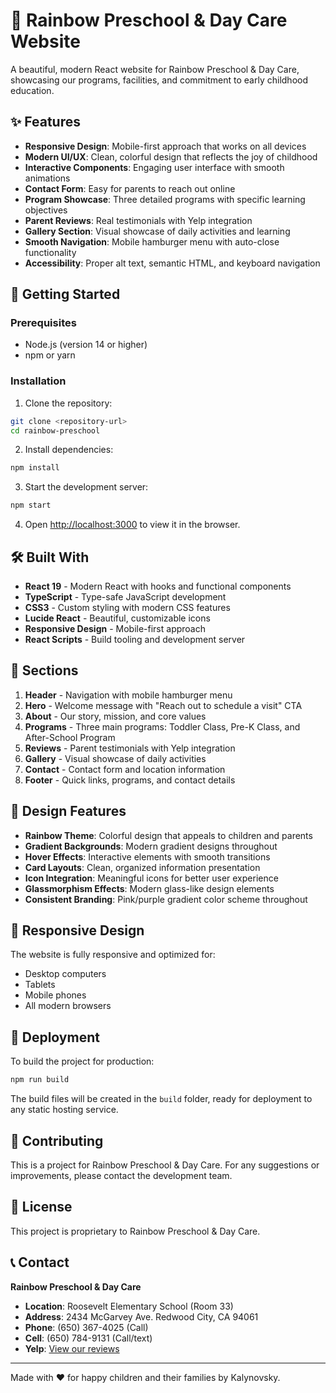 # 🌈 Rainbow Preschool & Day Care Website

A beautiful, modern React website for Rainbow Preschool & Day Care, showcasing our programs, facilities, and commitment to early childhood education.

## ✨ Features

- **Responsive Design**: Mobile-first approach that works on all devices
- **Modern UI/UX**: Clean, colorful design that reflects the joy of childhood
- **Interactive Components**: Engaging user interface with smooth animations
- **Contact Form**: Easy for parents to reach out online
- **Program Showcase**: Three detailed programs with specific learning objectives
- **Parent Reviews**: Real testimonials with Yelp integration
- **Gallery Section**: Visual showcase of daily activities and learning
- **Smooth Navigation**: Mobile hamburger menu with auto-close functionality
- **Accessibility**: Proper alt text, semantic HTML, and keyboard navigation

## 🚀 Getting Started

### Prerequisites

- Node.js (version 14 or higher)
- npm or yarn

### Installation

1. Clone the repository:
```bash
git clone <repository-url>
cd rainbow-preschool
```

2. Install dependencies:
```bash
npm install
```

3. Start the development server:
```bash
npm start
```

4. Open [http://localhost:3000](http://localhost:3000) to view it in the browser.

## 🛠️ Built With

- **React 19** - Modern React with hooks and functional components
- **TypeScript** - Type-safe JavaScript development
- **CSS3** - Custom styling with modern CSS features
- **Lucide React** - Beautiful, customizable icons
- **Responsive Design** - Mobile-first approach
- **React Scripts** - Build tooling and development server

## 📱 Sections

1. **Header** - Navigation with mobile hamburger menu
2. **Hero** - Welcome message with "Reach out to schedule a visit" CTA
3. **About** - Our story, mission, and core values
4. **Programs** - Three main programs: Toddler Class, Pre-K Class, and After-School Program
5. **Reviews** - Parent testimonials with Yelp integration
6. **Gallery** - Visual showcase of daily activities
7. **Contact** - Contact form and location information
8. **Footer** - Quick links, programs, and contact details

## 🎨 Design Features

- **Rainbow Theme**: Colorful design that appeals to children and parents
- **Gradient Backgrounds**: Modern gradient designs throughout
- **Hover Effects**: Interactive elements with smooth transitions
- **Card Layouts**: Clean, organized information presentation
- **Icon Integration**: Meaningful icons for better user experience
- **Glassmorphism Effects**: Modern glass-like design elements
- **Consistent Branding**: Pink/purple gradient color scheme throughout

## 📱 Responsive Design

The website is fully responsive and optimized for:
- Desktop computers
- Tablets
- Mobile phones
- All modern browsers

## 🚀 Deployment

To build the project for production:

```bash
npm run build
```

The build files will be created in the `build` folder, ready for deployment to any static hosting service.

## 🤝 Contributing

This is a project for Rainbow Preschool & Day Care. For any suggestions or improvements, please contact the development team.

## 📄 License

This project is proprietary to Rainbow Preschool & Day Care.

## 📞 Contact

**Rainbow Preschool & Day Care**
- **Location**: Roosevelt Elementary School (Room 33)
- **Address**: 2434 McGarvey Ave. Redwood City, CA 94061
- **Phone**: (650) 367-4025 (Call)
- **Cell**: (650) 784-9131 (Call/text)
- **Yelp**: [View our reviews](https://www.yelp.com/biz/rainbow-preschool-and-day-care-redwood-city)

---

Made with ❤️ for happy children and their families by Kalynovsky.
